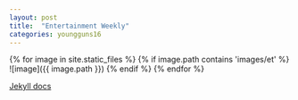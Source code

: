 ```yaml
---
layout: post
title:  "Entertainment Weekly"
categories: youngguns16
---
```

{% for image in site.static_files %}
{% if image.path contains 'images/et' %}
![image]({{ image.path }})
{% endif %}
{% endfor %}

[Jekyll docs][jekyll-docs]

[jekyll-docs]: https://jekyllrb.com/docs/home